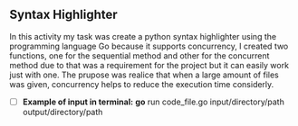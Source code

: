 ## Syntax Highlighter

In this activity my task was create a python syntax highlighter using the programming language Go because it supports concurrency, I created two functions, one for the sequential method and other for the concurrent method due to that was a requirement for the project but it can easily work just with one.
The prupose was realice that when a large amount of files was given, concurrency helps to reduce the execution time considerly.

* [ ] **Example of input in terminal:**
**go** run code_file.go input/directory/path output/directory/path

